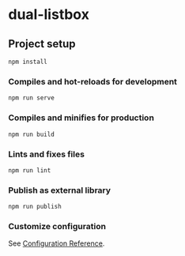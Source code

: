 # dual-listbox

## Project setup
```
npm install
```

### Compiles and hot-reloads for development
```
npm run serve
```

### Compiles and minifies for production
```
npm run build
```

### Lints and fixes files
```
npm run lint
```

### Publish as external library
```
npm run publish
```

### Customize configuration
See [Configuration Reference](https://cli.vuejs.org/config/).
